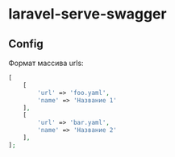 # laravel-serve-swagger

## Config

Формат массива urls:
```php
[
    [
        'url' => 'foo.yaml',
        'name' => 'Название 1'
    ],
    [
        'url' => 'bar.yaml',
        'name' => 'Название 2'
    ],
];
```
